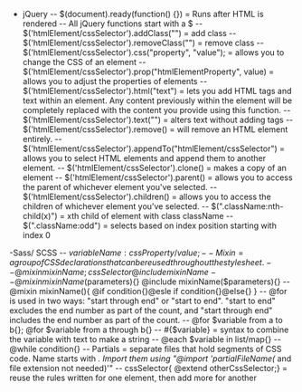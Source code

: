 - jQuery
-- $(document).ready(function() {}) = Runs after HTML is rendered
-- All jQuery functions start with a $
-- $('htmlElement/cssSelector').addClass("") = add class
-- $('htmlElement/cssSelector').removeClass("") = remove class
-- $('htmlElement/cssSelector').css("property", "value"); = allows you to change the CSS of an element
-- $('htmlElement/cssSelector').prop("htmlElementProperty", value) = allows you to adjust the properties of elements
-- $('htmlElement/cssSelector').html("<tags>text<tags>") = lets you add HTML tags and text within an element. Any content previously within the element will be completely replaced with the content you provide using this function.
-- $('htmlElement/cssSelector').text("") = alters text without adding tags
-- $('htmlElement/cssSelector').remove() = will remove an HTML element entirely.
-- $('htmlElement/cssSelector').appendTo("htmlElement/cssSelector") = allows you to select HTML elements and append them to another element.
-- $('htmlElement/cssSelector').clone() = makes a copy of an element
-- $('htmlElement/cssSelector').parent() = allows you to access the parent of whichever element you've selected.
-- $('htmlElement/cssSelector').children() = allows you to access the children of whichever element you've selected.
-- $(".className:nth-child(x)") = xth child of element with class className
-- $(".className:odd") = selects based on index position starting with index 0

-Sass/ SCSS
-- $variableName: cssProperty / value;
-- Mixin = a group of CSS declarations that can be reused throughout the style sheet.
-- @mixin mixinName{} ; cssSelector{@include mixinName}
-- @mixin mixinName($parameters){} @include mixinName($parameters){}
-- @mixin mixinName(){ @if condition{}@esle if condition{}@else{} }
-- @for is used in two ways: "start through end" or "start to end". "start to end" excludes the end number as part of the count, and "start through end" includes the end number as part of the count.
-- @for $variable from a to b{}; @for $variable from a through b{}
-- #{$variable} = syntax to combine the variable with text to make a string
-- @each $variable in list/map{}
-- @while condition{}
-- Partials = separate files that hold segments of CSS code. Name starts with _. Import them using "@import 'partialFileName(_ and file extension not needed)'"
-- cssSelector{ @extend otherCssSelector;} = reuse the rules written for one element, then add more for another